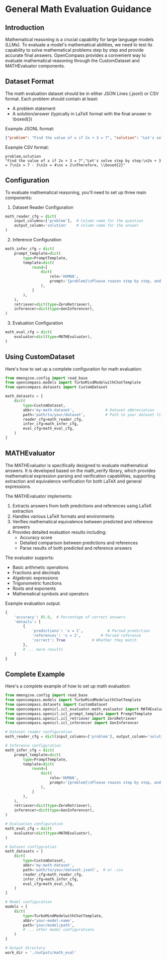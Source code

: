 # General Math Evaluation Guidance

## Introduction

Mathematical reasoning is a crucial capability for large language models (LLMs). To evaluate a model's mathematical abilities, we need to test its capability to solve mathematical problems step by step and provide accurate final answers. OpenCompass provides a convenient way to evaluate mathematical reasoning through the CustomDataset and MATHEvaluator components.

## Dataset Format

The math evaluation dataset should be in either JSON Lines (.jsonl) or CSV format. Each problem should contain at least:

- A problem statement
- A solution/answer (typically in LaTeX format with the final answer in \\boxed{})

Example JSONL format:

```json
{"problem": "Find the value of x if 2x + 3 = 7", "solution": "Let's solve step by step:\n2x + 3 = 7\n2x = 7 - 3\n2x = 4\nx = 2\nTherefore, \\boxed{2}"}
```

Example CSV format:

```csv
problem,solution
"Find the value of x if 2x + 3 = 7","Let's solve step by step:\n2x + 3 = 7\n2x = 7 - 3\n2x = 4\nx = 2\nTherefore, \\boxed{2}"
```

## Configuration

To evaluate mathematical reasoning, you'll need to set up three main components:

1. Dataset Reader Configuration

```python
math_reader_cfg = dict(
    input_columns=['problem'],  # Column name for the question
    output_column='solution'    # Column name for the answer
)
```

2. Inference Configuration

```python
math_infer_cfg = dict(
    prompt_template=dict(
        type=PromptTemplate,
        template=dict(
            round=[
                dict(
                    role='HUMAN',
                    prompt='{problem}\nPlease reason step by step, and put your final answer within \\boxed{}.',
                ),
            ]
        ),
    ),
    retriever=dict(type=ZeroRetriever),
    inferencer=dict(type=GenInferencer),
)
```

3. Evaluation Configuration

```python
math_eval_cfg = dict(
    evaluator=dict(type=MATHEvaluator),
)
```

## Using CustomDataset

Here's how to set up a complete configuration for math evaluation:

```python
from mmengine.config import read_base
from opencompass.models import TurboMindModelwithChatTemplate
from opencompass.datasets import CustomDataset

math_datasets = [
    dict(
        type=CustomDataset,
        abbr='my-math-dataset',              # Dataset abbreviation
        path='path/to/your/dataset',         # Path to your dataset file
        reader_cfg=math_reader_cfg,
        infer_cfg=math_infer_cfg,
        eval_cfg=math_eval_cfg,
    )
]
```

## MATHEvaluator

The MATHEvaluator is specifically designed to evaluate mathematical answers. It is developed based on the math_verify library, which provides mathematical expression parsing and verification capabilities, supporting extraction and equivalence verification for both LaTeX and general expressions.

The MATHEvaluator implements:

1. Extracts answers from both predictions and references using LaTeX extraction
2. Handles various LaTeX formats and environments
3. Verifies mathematical equivalence between predicted and reference answers
4. Provides detailed evaluation results including:
   - Accuracy score
   - Detailed comparison between predictions and references
   - Parse results of both predicted and reference answers

The evaluator supports:

- Basic arithmetic operations
- Fractions and decimals
- Algebraic expressions
- Trigonometric functions
- Roots and exponents
- Mathematical symbols and operators

Example evaluation output:

```python
{
    'accuracy': 85.0,  # Percentage of correct answers
    'details': [
        {
            'predictions': 'x = 2',           # Parsed prediction
            'references': 'x = 2',         # Parsed reference
            'correct': True            # Whether they match
        },
        # ... more results
    ]
}
```

## Complete Example

Here's a complete example of how to set up math evaluation:

```python
from mmengine.config import read_base
from opencompass.models import TurboMindModelwithChatTemplate
from opencompass.datasets import CustomDataset
from opencompass.openicl.icl_evaluator.math_evaluator import MATHEvaluator
from opencompass.openicl.icl_prompt_template import PromptTemplate
from opencompass.openicl.icl_retriever import ZeroRetriever
from opencompass.openicl.icl_inferencer import GenInferencer

# Dataset reader configuration
math_reader_cfg = dict(input_columns=['problem'], output_column='solution')

# Inference configuration
math_infer_cfg = dict(
    prompt_template=dict(
        type=PromptTemplate,
        template=dict(
            round=[
                dict(
                    role='HUMAN',
                    prompt='{problem}\nPlease reason step by step, and put your final answer within \\boxed{}.',
                ),
            ]
        ),
    ),
    retriever=dict(type=ZeroRetriever),
    inferencer=dict(type=GenInferencer),
)

# Evaluation configuration
math_eval_cfg = dict(
    evaluator=dict(type=MATHEvaluator),
)

# Dataset configuration
math_datasets = [
    dict(
        type=CustomDataset,
        abbr='my-math-dataset',
        path='path/to/your/dataset.jsonl',  # or .csv
        reader_cfg=math_reader_cfg,
        infer_cfg=math_infer_cfg,
        eval_cfg=math_eval_cfg,
    )
]

# Model configuration
models = [
    dict(
        type=TurboMindModelwithChatTemplate,
        abbr='your-model-name',
        path='your/model/path',
        # ... other model configurations
    )
]

# Output directory
work_dir = './outputs/math_eval'
```
